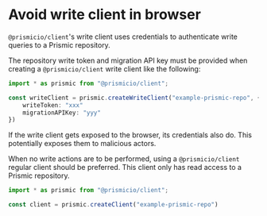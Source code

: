 # Avoid write client in browser

`@prismicio/client`'s write client uses credentials to authenticate write queries to a Prismic repository.

The repository write token and migration API key must be provided when creating a `@prismicio/client` write client like the following:

```typescript
import * as prismic from "@prismicio/client";

const writeClient = prismic.createWriteClient("example-prismic-repo", {
	writeToken: "xxx"
	migrationAPIKey: "yyy"
})
```

If the write client gets exposed to the browser, its credentials also do. This potentially exposes them to malicious actors.

When no write actions are to be performed, using a `@prismicio/client` regular client should be preferred. This client only has read access to a Prismic repository.

```typescript
import * as prismic from "@prismicio/client";

const client = prismic.createClient("example-prismic-repo")
```
